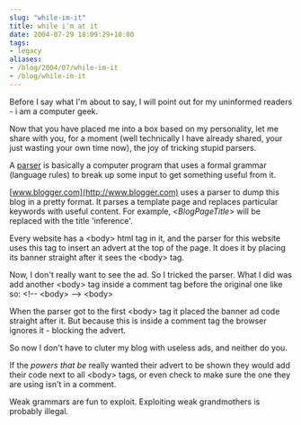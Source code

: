 ```yaml
---
slug: "while-im-it"
title: while i'm at it
date: 2004-07-29 18:09:29+10:00
tags:
- legacy
aliases:
- /blog/2004/07/while-im-it
- /blog/while-im-it
---
```


Before I say what I'm about to say, I will point out for my uninformed readers - i am a computer geek.

Now that you have placed me into a box based on my personality, let me share with you, for a moment (well technically I have already shared, your just wasting your own time now), the joy of tricking stupid parsers.

A [parser](http://en.wikipedia.org/wiki/Parser) is basically a computer program that uses a formal grammar (language rules) to break up some input to get something useful from it.

[www.blogger.com](http://www.blogger.com) uses a parser to dump this blog in a pretty format. It parses a template page and replaces particular keywords with useful content. For example, &lt;$BlogPageTitle$&gt; will be replaced with the title 'inference'.

Every website has a &lt;body&gt; html tag in it, and the parser for this website uses this tag to insert an advert at the top of the page. It does it by placing its banner straight after it sees the &lt;body&gt; tag.

Now, I don't really want to see the ad. So I tricked the parser. What I did was add another &lt;body&gt; tag inside a comment tag before the original one like so:
&lt;!--
&lt;body&gt;
--&gt;
&lt;body&gt;

When the parser got to the first &lt;body&gt; tag it placed the banner ad code straight after it. But because this is inside a comment tag the browser ignores it - blocking the advert.

So now I don't have to cluter my blog with useless ads, and neither do you.

If the *powers that be* really wanted their advert to be shown they would add their code next to all &lt;body&gt; tags, or even check to make sure the one they are using isn't in a comment.

Weak grammars are fun to exploit. Exploiting weak grandmothers is probably illegal.
